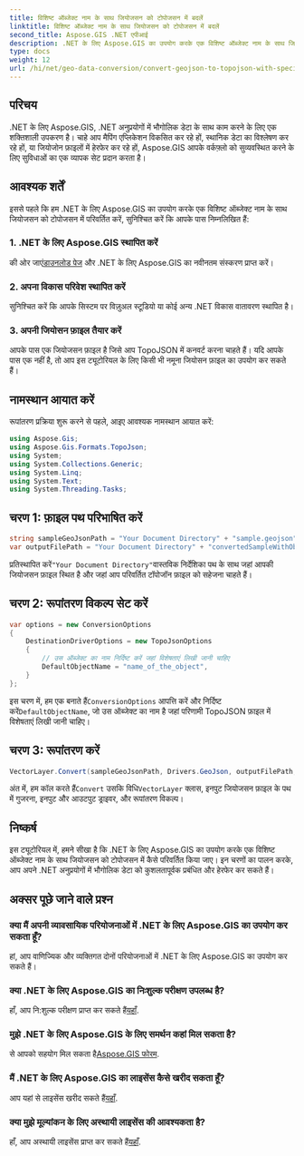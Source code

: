 ```yaml
---
title: विशिष्ट ऑब्जेक्ट नाम के साथ जियोजसन को टोपोजसन में बदलें
linktitle: विशिष्ट ऑब्जेक्ट नाम के साथ जियोजसन को टोपोजसन में बदलें
second_title: Aspose.GIS .NET एपीआई
description: .NET के लिए Aspose.GIS का उपयोग करके एक विशिष्ट ऑब्जेक्ट नाम के साथ जियोजसन को टोपोजसन में परिवर्तित करने का तरीका जानें। यह ट्यूटोरियल कुशल भौगोलिक डेटा हेरफेर के लिए चरण-दर-चरण मार्गदर्शिका प्रदान करता है।
type: docs
weight: 12
url: /hi/net/geo-data-conversion/convert-geojson-to-topojson-with-specific-object-name/
---
```

## परिचय
.NET के लिए Aspose.GIS, .NET अनुप्रयोगों में भौगोलिक डेटा के साथ काम करने के लिए एक शक्तिशाली उपकरण है। चाहे आप मैपिंग एप्लिकेशन विकसित कर रहे हों, स्थानिक डेटा का विश्लेषण कर रहे हों, या जियोजोन फ़ाइलों में हेरफेर कर रहे हों, Aspose.GIS आपके वर्कफ़्लो को सुव्यवस्थित करने के लिए सुविधाओं का एक व्यापक सेट प्रदान करता है।
## आवश्यक शर्तें
इससे पहले कि हम .NET के लिए Aspose.GIS का उपयोग करके एक विशिष्ट ऑब्जेक्ट नाम के साथ जियोजसन को टोपोजसन में परिवर्तित करें, सुनिश्चित करें कि आपके पास निम्नलिखित हैं:
### 1. .NET के लिए Aspose.GIS स्थापित करें
 की ओर जाएं[डाउनलोड पेज](https://releases.aspose.com/gis/net/) और .NET के लिए Aspose.GIS का नवीनतम संस्करण प्राप्त करें।
### 2. अपना विकास परिवेश स्थापित करें
सुनिश्चित करें कि आपके सिस्टम पर विज़ुअल स्टूडियो या कोई अन्य .NET विकास वातावरण स्थापित है।
### 3. अपनी जियोसन फ़ाइल तैयार करें
आपके पास एक जियोजसन फ़ाइल है जिसे आप TopoJSON में कनवर्ट करना चाहते हैं। यदि आपके पास एक नहीं है, तो आप इस ट्यूटोरियल के लिए किसी भी नमूना जियोसन फ़ाइल का उपयोग कर सकते हैं।

## नामस्थान आयात करें
रूपांतरण प्रक्रिया शुरू करने से पहले, आइए आवश्यक नामस्थान आयात करें:
```csharp
using Aspose.Gis;
using Aspose.Gis.Formats.TopoJson;
using System;
using System.Collections.Generic;
using System.Linq;
using System.Text;
using System.Threading.Tasks;
```

## चरण 1: फ़ाइल पथ परिभाषित करें
```csharp
string sampleGeoJsonPath = "Your Document Directory" + "sample.geojson";
var outputFilePath = "Your Document Directory" + "convertedSampleWithObjectName_out.topojson";
```
 प्रतिस्थापित करें`"Your Document Directory"`वास्तविक निर्देशिका पथ के साथ जहां आपकी जियोजसन फ़ाइल स्थित है और जहां आप परिवर्तित टॉपोजॉन फ़ाइल को सहेजना चाहते हैं।
## चरण 2: रूपांतरण विकल्प सेट करें
```csharp
var options = new ConversionOptions
{
    DestinationDriverOptions = new TopoJsonOptions
    {
        // उस ऑब्जेक्ट का नाम निर्दिष्ट करें जहां विशेषताएं लिखी जानी चाहिए
        DefaultObjectName = "name_of_the_object",
    }
};
```
 इस चरण में, हम एक बनाते हैं`ConversionOptions` आपत्ति करें और निर्दिष्ट करें`DefaultObjectName`, जो उस ऑब्जेक्ट का नाम है जहां परिणामी TopoJSON फ़ाइल में विशेषताएं लिखी जानी चाहिए।
## चरण 3: रूपांतरण करें
```csharp
VectorLayer.Convert(sampleGeoJsonPath, Drivers.GeoJson, outputFilePath, Drivers.TopoJson, options);
```
 अंत में, हम कॉल करते हैं`Convert` उसकि विधि`VectorLayer` क्लास, इनपुट जियोजसन फ़ाइल के पथ में गुजरना, इनपुट और आउटपुट ड्राइवर, और रूपांतरण विकल्प।

## निष्कर्ष
इस ट्यूटोरियल में, हमने सीखा है कि .NET के लिए Aspose.GIS का उपयोग करके एक विशिष्ट ऑब्जेक्ट नाम के साथ जियोजसन को टोपोजसन में कैसे परिवर्तित किया जाए। इन चरणों का पालन करके, आप अपने .NET अनुप्रयोगों में भौगोलिक डेटा को कुशलतापूर्वक प्रबंधित और हेरफेर कर सकते हैं।
## अक्सर पूछे जाने वाले प्रश्न
### क्या मैं अपनी व्यावसायिक परियोजनाओं में .NET के लिए Aspose.GIS का उपयोग कर सकता हूँ?
हां, आप वाणिज्यिक और व्यक्तिगत दोनों परियोजनाओं में .NET के लिए Aspose.GIS का उपयोग कर सकते हैं।
### क्या .NET के लिए Aspose.GIS का निःशुल्क परीक्षण उपलब्ध है?
हाँ, आप नि:शुल्क परीक्षण प्राप्त कर सकते हैं[यहाँ](https://releases.aspose.com/).
### मुझे .NET के लिए Aspose.GIS के लिए समर्थन कहां मिल सकता है?
 से आपको सहयोग मिल सकता है[Aspose.GIS फोरम](https://forum.aspose.com/c/gis/33).
### मैं .NET के लिए Aspose.GIS का लाइसेंस कैसे खरीद सकता हूँ?
 आप यहां से लाइसेंस खरीद सकते हैं[यहाँ](https://purchase.aspose.com/buy).
### क्या मुझे मूल्यांकन के लिए अस्थायी लाइसेंस की आवश्यकता है?
 हाँ, आप अस्थायी लाइसेंस प्राप्त कर सकते हैं[यहाँ](https://purchase.aspose.com/temporary-license/).